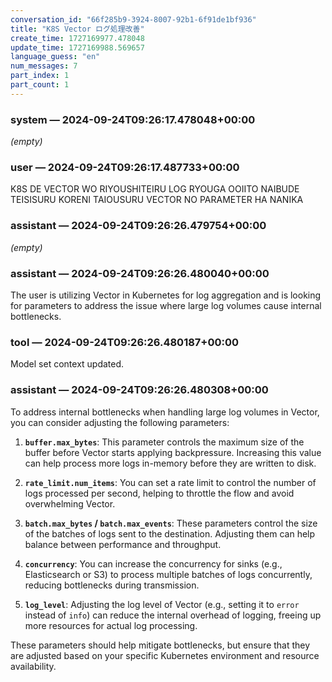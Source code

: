 ```yaml
---
conversation_id: "66f285b9-3924-8007-92b1-6f91de1bf936"
title: "K8S Vector ログ処理改善"
create_time: 1727169977.478048
update_time: 1727169988.569657
language_guess: "en"
num_messages: 7
part_index: 1
part_count: 1
---
```


### system — 2024-09-24T09:26:17.478048+00:00

_(empty)_

### user — 2024-09-24T09:26:17.487733+00:00

K8S DE VECTOR WO RIYOUSHITEIRU 
LOG RYOUGA OOIITO NAIBUDE TEISISURU 
KORENI TAIOUSURU VECTOR NO PARAMETER HA
NANIKA

### assistant — 2024-09-24T09:26:26.479754+00:00

_(empty)_

### assistant — 2024-09-24T09:26:26.480040+00:00

The user is utilizing Vector in Kubernetes for log aggregation and is looking for parameters to address the issue where large log volumes cause internal bottlenecks.

### tool — 2024-09-24T09:26:26.480187+00:00

Model set context updated.

### assistant — 2024-09-24T09:26:26.480308+00:00

To address internal bottlenecks when handling large log volumes in Vector, you can consider adjusting the following parameters:

1. **`buffer.max_bytes`**: This parameter controls the maximum size of the buffer before Vector starts applying backpressure. Increasing this value can help process more logs in-memory before they are written to disk.

2. **`rate_limit.num_items`**: You can set a rate limit to control the number of logs processed per second, helping to throttle the flow and avoid overwhelming Vector.

3. **`batch.max_bytes` / `batch.max_events`**: These parameters control the size of the batches of logs sent to the destination. Adjusting them can help balance between performance and throughput.

4. **`concurrency`**: You can increase the concurrency for sinks (e.g., Elasticsearch or S3) to process multiple batches of logs concurrently, reducing bottlenecks during transmission.

5. **`log_level`**: Adjusting the log level of Vector (e.g., setting it to `error` instead of `info`) can reduce the internal overhead of logging, freeing up more resources for actual log processing.

These parameters should help mitigate bottlenecks, but ensure that they are adjusted based on your specific Kubernetes environment and resource availability.
